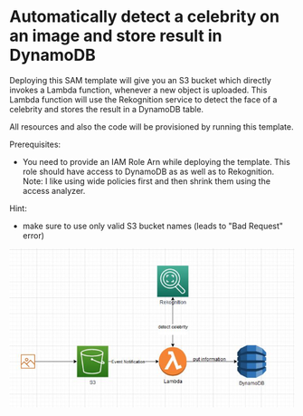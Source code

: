 # Automatically detect a celebrity on an image and store result in DynamoDB

Deploying this SAM template will give you an S3 bucket which directly invokes a Lambda function, whenever a new object is uploaded.
This Lambda function will use the Rekognition service to detect the face of a celebrity and stores the result in a DynamoDB table.

All resources and also the code will be provisioned by running this template.

Prerequisites:
- You need to provide an IAM Role Arn while deploying the template. This role should have access to DynamoDB as as well as to Rekognition. Note: I like using wide policies first and then shrink them using the access analyzer.

Hint:
- make sure to use only valid S3 bucket names (leads to "Bad Request" error)


![alt text](architecture.JPG "Title")